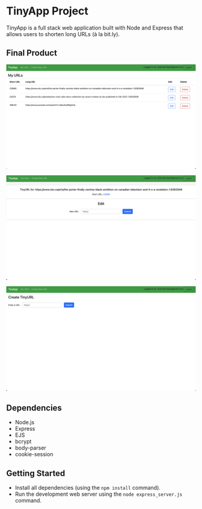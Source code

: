 # TinyApp Project

TinyApp is a full stack web application built with Node and Express that allows users to shorten long URLs (à la bit.ly).

## Final Product

!["URL View for User"](https://github.com/ShahrukhFaqiri/tinyapp/blob/master/docs/Screanshot-1.png)

!["Edit view for URL"](https://github.com/ShahrukhFaqiri/tinyapp/blob/master/docs/Screenshot-2.png)

!["Create new URL"](https://github.com/ShahrukhFaqiri/tinyapp/blob/master/docs/Screenshot-3.png)

## Dependencies

- Node.js
- Express
- EJS
- bcrypt
- body-parser
- cookie-session

## Getting Started

- Install all dependencies (using the `npm install` command).
- Run the development web server using the `node express_server.js` command.
